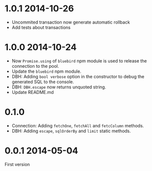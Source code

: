 # 1.0.1 2014-10-26

* Uncommited transaction now generate automatic rollback
* Add tests about transactions

# 1.0.0 2014-10-24

* Now ``Promise.using`` of ``bluebird`` npm module is used to release the connection to the pool.
* Update the ``bluebird`` npm module.
* DBH: Adding ``bool verbose`` option in the constructor to debug the generated SQL to the console.
* DBH: ``DBH.escape`` now returns unquoted string.
* Update README.md

# 0.1.0

* Connection: Adding ``fetchOne``, ``fetchAll`` and ``fetcColumn`` methods.
* DBH: Adding ``escape``, ``sqlOrderBy`` and ``limit`` static methods.

# 0.0.1 2014-05-04

First version
